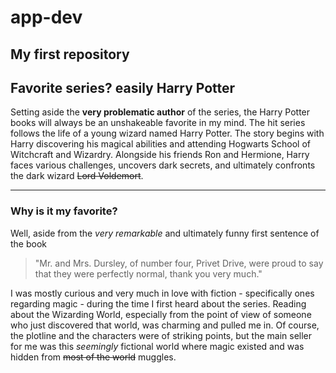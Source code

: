 # app-dev
My first repository
---
## Favorite series? easily Harry Potter  

Setting aside the **very problematic author** of the series, the Harry Potter books will always be an unshakeable favorite in my mind.
The hit series follows the life of a young wizard named Harry Potter. 
The story begins with Harry discovering his magical abilities and attending Hogwarts School of Witchcraft and Wizardry. 
Alongside his friends Ron and Hermione, Harry faces various challenges, uncovers dark secrets, and ultimately confronts the dark wizard ~~Lord Voldemort~~.

---
### Why is it my favorite?  

Well, aside from the *very remarkable* and ultimately funny first sentence of the book  

> "Mr. and Mrs. Dursley, of number four, Privet Drive, were proud to say that they were perfectly normal, thank you very much."  

I was mostly curious and very much in love with fiction - specifically ones regarding magic - during the time I first heard about the series.
Reading about the Wizarding World, especially from the point of view of someone who just discovered that world, was charming and pulled me in.
Of course, the plotline and the characters were of striking points, but the main seller for me was this *seemingly* fictional world where magic existed and was hidden from ~~most of the world~~ muggles.
